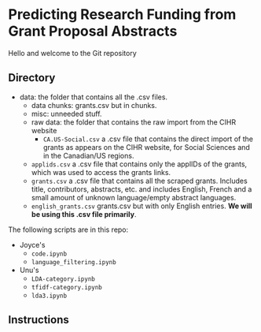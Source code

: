 # Predicting Research Funding from Grant Proposal Abstracts
 
Hello and welcome to the Git repository

## Directory

- data:  the folder that contains all the .csv files.
    - data chunks:  grants.csv but in chunks.
    - misc:  unneeded stuff.
    - raw data:  the folder that contains the raw import from the CIHR website
        - `CA.US-Social.csv` a .csv file that contains the direct import of the grants as appears on the CIHR website, for Social Sciences and in the Canadian/US regions.
    - `applids.csv` a .csv file that contains only the applIDs of the grants, which was used to access the grants links.
    - `grants.csv` a .csv file that contains all the scraped grants.  Includes title, contributors, abstracts, etc. and includes English, French and a small amount of unknown language/empty abstract languages.
    - `english_grants.csv` grants.csv but with only English entries. **We will be using this .csv file primarily**.

The following scripts are in this repo:
- Joyce's
    - `code.ipynb`
    - `language_filtering.ipynb`
- Unu's
    - `LDA-category.ipynb`
    - `tfidf-category.ipynb`
    - `lda3.ipynb`

## Instructions